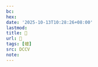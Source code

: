 ```yaml
---
bc:
hex:
date: '2025-10-13T10:28:26+08:00'
lastmod:
title: 􃔛
url: 􃔛
tags: [蟺]
src: DCCV
note:
---
```

